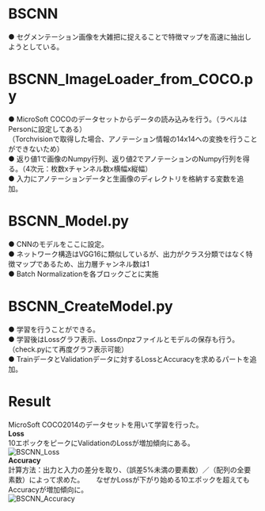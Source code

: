 # BSCNN
● セグメンテーション画像を大雑把に捉えることで特徴マップを高速に抽出しようとしている。 

# BSCNN_ImageLoader_from_COCO.py
● MicroSoft COCOのデータセットからデータの読み込みを行う。（ラベルはPersonに設定してある）  
 （Torchvisionで取得した場合、アノテーション情報の14x14への変換を行うことができないため）  
● 返り値1で画像のNumpy行列、返り値2でアノテーションのNumpy行列を得る。（4次元：枚数xチャンネル数x横幅x縦幅）  
● 入力にアノテーションデータと生画像のディレクトリを格納する変数を追加。

# BSCNN_Model.py
● CNNのモデルをここに設定。  
● ネットワーク構造はVGG16に類似しているが、出力がクラス分類ではなく特徴マップであるため、出力層チャンネル数は1  
● Batch Normalizationを各ブロックごとに実施

# BSCNN_CreateModel.py
● 学習を行うことができる。  
● 学習後はLossグラフ表示、Lossのnpzファイルとモデルの保存も行う。（check.pyにて再度グラフ表示可能）  
● TrainデータとValidationデータに対するLossとAccuracyを求めるパートを追加。

# Result
MicroSoft COCO2014のデータセットを用いて学習を行った。  
**Loss**  
  10エポックをピークにValidationのLossが増加傾向にある。  
![BSCNN_Loss](https://user-images.githubusercontent.com/47411597/55868230-03137a00-5bbf-11e9-8f3a-087b18ab6bdf.png)  
**Accuracy**  
  計算方法：出力と入力の差分を取り、（誤差5%未満の要素数）／（配列の全要素数）によって求めた。　　
  なぜかLossが下がり始める10エポックを超えてもAccuracyが増加傾向に。  
![BSCNN_Accuracy](https://user-images.githubusercontent.com/47411597/55868224-fc850280-5bbe-11e9-9ab8-01689becf725.png)
